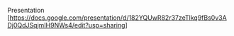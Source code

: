 Presentation [https://docs.google.com/presentation/d/182YQUwR82r37zeTlkq9fBs0v3ADj0QdJSqjmIH9NWs4/edit?usp=sharing]
